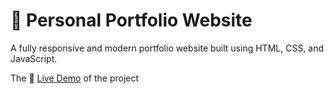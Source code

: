 # 💼 Personal Portfolio Website

A fully responsive and modern portfolio website built using HTML, CSS, and JavaScript.


The 🔗 [Live Demo](https://portfolio-website-sand-chi.vercel.app/) of the project
